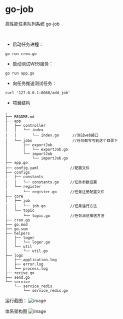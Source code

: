 # go-job

高性能任务队列系统 go-job

<br/>

- 启动任务进程：

```
go run cron.go
```

- 启动测试WEB服务：

```
go run app.go
```

- 向任务推送测试任务：

```
curl '127.0.0.1:8080/add_job'
```

- 项目结构

```
.
├── README.md
├── app
│   ├── controller
│   │   └── index
│   │       └── index.go      //测试web接口
│   └── jobs                  //任务都写写到这个目录下
│       ├── exportJob
│       │   └── exportJob.go
│       └── importJob
│           └── importJob.go
├── app.go
├── config.yaml              //配置文件
├── configs
│   ├── constants
│   │   └── constants.go     //任务参数设置
│   └── register
│       └── register.go      //任务注册配置文件
├── core
│   ├── job
│   │   └── job.go           //任务运行方法
│   └── topic
│       └── topic.go         //任务消息推送方法
├── cron.go
├── go.mod
├── go.sum
├── helpers
│   ├── loger
│   │   └── loger.go
│   └── util
│       └── util.go
├── logs
│   ├── application.log
│   ├── error.log
│   └── process.log
├── recive.go
├── send.go
└── service
    └── service_redis
        └── service_redis.go
```
运行截图：
![image](https://github.com/lizhenjian/go-job/assets/8486305/5f6b42b3-7ad4-45e7-b366-277c1f8781eb)


体系架构图
![image](https://github.com/lizhenjian/go-job/assets/8486305/b12119ed-aa2a-44c0-a901-f3c4b490f550)

